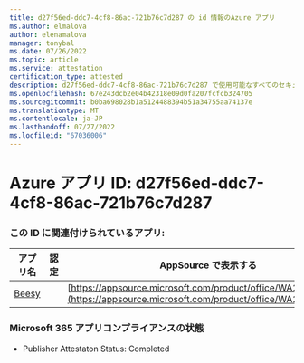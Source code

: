 ```yaml
---
title: d27f56ed-ddc7-4cf8-86ac-721b76c7d287 の id 情報のAzure アプリ
ms.author: elmalova
author: elenamalova
manager: tonybal
ms.date: 07/26/2022
ms.topic: article
ms.service: attestation
certification_type: attested
description: d27f56ed-ddc7-4cf8-86ac-721b76c7d287 で使用可能なすべてのセキュリティとコンプライアンス情報。
ms.openlocfilehash: 67e243dcb2e04b42318e09d0fa207fcfcb324705
ms.sourcegitcommit: b0ba698028b1a5124488394b51a34755aa74137e
ms.translationtype: MT
ms.contentlocale: ja-JP
ms.lasthandoff: 07/27/2022
ms.locfileid: "67036006"
---
```

# <a name="azure-app-id-d27f56ed-ddc7-4cf8-86ac-721b76c7d287"></a>Azure アプリ ID: d27f56ed-ddc7-4cf8-86ac-721b76c7d287


### <a name="apps-associated-with-this-id"></a>この ID に関連付けられているアプリ:
| **アプリ名** | **認定** | **AppSource で表示する** |
|--------------|---------------|-----------------------|
| [Beesy](../forward/WA200001248.md) |  | [https://appsource.microsoft.com/product/office/WA200001248](https://appsource.microsoft.com/product/office/WA200001248) |

### <a name="microsoft-365-app-compliance-status"></a>Microsoft 365 アプリコンプライアンスの状態
- Publisher Attestaton Status: Completed
